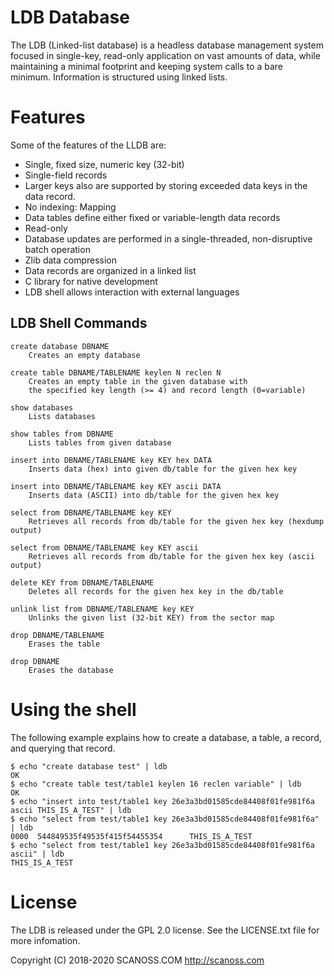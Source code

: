 # LDB Database

The LDB (Linked-list database) is a headless database management system focused in single-key, read-only application on vast amounts of data, while maintaining a minimal footprint and keeping system calls to a bare minimum. Information is structured using linked lists. 

# Features

Some of the features of the LLDB are:
 
* Single, fixed size, numeric key (32-bit)
* Single-field records
* Larger keys also are supported by storing exceeded data keys in the data record.
* No indexing: Mapping
* Data tables define either fixed or variable-length data records
* Read-only
* Database updates are performed in a single-threaded, non-disruptive batch operation
* Zlib data compression
* Data records are organized in a linked list
* C library for native development
* LDB shell allows interaction with external languages

## LDB Shell Commands

```
create database DBNAME
    Creates an empty database

create table DBNAME/TABLENAME keylen N reclen N
    Creates an empty table in the given database with
    the specified key length (>= 4) and record length (0=variable)

show databases
    Lists databases

show tables from DBNAME
    Lists tables from given database

insert into DBNAME/TABLENAME key KEY hex DATA
    Inserts data (hex) into given db/table for the given hex key

insert into DBNAME/TABLENAME key KEY ascii DATA
    Inserts data (ASCII) into db/table for the given hex key

select from DBNAME/TABLENAME key KEY
    Retrieves all records from db/table for the given hex key (hexdump output)

select from DBNAME/TABLENAME key KEY ascii
    Retrieves all records from db/table for the given hex key (ascii output)

delete KEY from DBNAME/TABLENAME
    Deletes all records for the given hex key in the db/table

unlink list from DBNAME/TABLENAME key KEY
    Unlinks the given list (32-bit KEY) from the sector map

drop DBNAME/TABLENAME
    Erases the table

drop DBNAME
    Erases the database
```

# Using the shell

The following example explains how to create a database, a table, a record, and querying that record.

```
$ echo "create database test" | ldb
OK
$ echo "create table test/table1 keylen 16 reclen variable" | ldb
OK
$ echo "insert into test/table1 key 26e3a3bd01585cde84408f01fe981f6a ascii THIS_IS_A_TEST" | ldb
$ echo "select from test/table1 key 26e3a3bd01585cde84408f01fe981f6a" | ldb
0000  544849535f49535f415f54455354      THIS_IS_A_TEST  
$ echo "select from test/table1 key 26e3a3bd01585cde84408f01fe981f6a ascii" | ldb
THIS_IS_A_TEST
```

# License

The LDB is released under the GPL 2.0 license. See the LICENSE.txt file for more infomation.
 
Copyright (C) 2018-2020 SCANOSS.COM
http://scanoss.com












